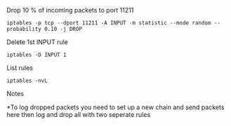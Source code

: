 Drop 10 % of incoming packets to port 11211

	iptables -p tcp --dport 11211 -A INPUT -m statistic --mode random --probability 0.10 -j DROP

Delete 1st INPUT rule

	iptables -D INPUT 1

List rules

	iptables -nvL

Notes

*To log dropped packets you need to set up a new chain and send packets here then log and drop all with two seperate rules

